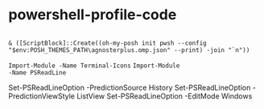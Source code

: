 # powershell-profile-code

<code>
& ([ScriptBlock]::Create((oh-my-posh init pwsh --config "$env:POSH_THEMES_PATH\agnosterplus.omp.json" --print) -join "`n"))</code>

<code>Import-Module -Name Terminal-Icons</code>
<code>Import-Module -Name PSReadLine</code>

</code>Set-PSReadLineOption -PredictionSource History
Set-PSReadLineOption -PredictionViewStyle ListView
Set-PSReadLineOption -EditMode Windows
</code>
